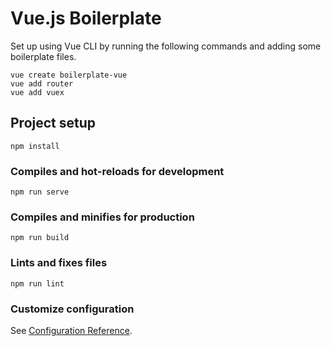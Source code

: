 # Vue.js Boilerplate

Set up using Vue CLI by running the following commands and adding some boilerplate files.

```
vue create boilerplate-vue
vue add router
vue add vuex
```

## Project setup

```
npm install
```

### Compiles and hot-reloads for development

```
npm run serve
```

### Compiles and minifies for production

```
npm run build
```

### Lints and fixes files

```
npm run lint
```

### Customize configuration

See [Configuration Reference](https://cli.vuejs.org/config/).
